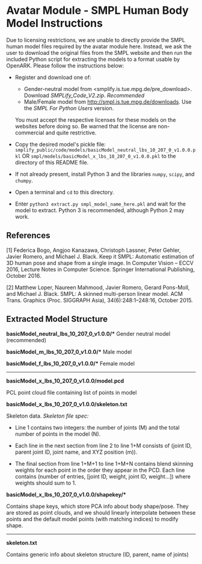 # Avatar Module - SMPL Human Body Model Instructions
Due to licensing restrictions, we are unable to directly provide the SMPL human model files required by the avatar module here. Instead, we ask the user to download the original files from the SMPL website and then run the included Python script for extracting the models to a format usable by OpenARK. Please follow the instructions below:

- Register and download one of:
    - Gender-neutral model from <smplify.is.tue.mpg.de/pre_download>. Download *SMPLify_Code_V2.zip*. *Recommended*
    - Male/Female model from <http://smpl.is.tue.mpg.de/downloads>. Use the *SMPL For Python Users* version.
    
    You must accept the respective licenses for these models on the websites before doing so. Be warned that the license are non-commercial and quite restrictive.
    
- Copy the desired model's pickle file: `smplify_public/code/models/basicModel_neutral_lbs_10_207_0_v1.0.0.pkl` OR `smpl/models/basicModel_x_lbs_10_207_0_v1.0.0.pkl` to the directory of this README file.

- If not already present, install Python 3 and the libraries `numpy`, `scipy`, and `chumpy`.

- Open a terminal and `cd` to this directory.

- Enter `python3 extract.py smpl_model_name_here.pkl` and wait for the model to extract. Python 3 is recommended, although Python 2 may work.

## References

[1] Federica Bogo, Angjoo Kanazawa, Christoph Lassner, Peter Gehler, Javier
Romero, and Michael J. Black. Keep it SMPL: Automatic estimation of 3D
human pose and shape from a single image. In Computer Vision – ECCV 2016, Lecture Notes in Computer Science. Springer International Publishing,
October 2016.

[2] Matthew Loper, Naureen Mahmood, Javier Romero, Gerard Pons-Moll, and
Michael J. Black. SMPL: A skinned multi-person linear model.
ACM Trans. Graphics (Proc. SIGGRAPH Asia), 34(6):248:1–248:16, October 2015.

## Extracted Model Structure

**basicModel_neutral_lbs_10_207_0_v1.0.0/\*** Gender neutral model (recommended)

**basicModel_m_lbs_10_207_0_v1.0.0/\*** Male model

**basicModel_f_lbs_10_207_0_v1.0.0/\*** Female model

-------

**basicModel_x_lbs_10_207_0_v1.0.0/model.pcd** 

PCL point cloud file containing list of points in model

**basicModel_x_lbs_10_207_0_v1.0.0/skeleton.txt**  

Skeleton data. *Skeleton file spec:*  

- Line 1 contains two integers: the number of joints (M) and the total number of points in the model (N).

- Each line in the next section from line 2 to line 1+M consists of (joint ID, parent joint ID, joint name, and XYZ position (m)).

- The final section from line 1+M+1 to line 1+M+N contains blend skinning weights for each point in the order they appear in the PCD. Each line contains (number of entries, [joint ID, weight, joint ID, weight...]) where weights should sum to 1.

**basicModel_x_lbs_10_207_0_v1.0.0/shapekey/\*** 

Contains shape keys, which store PCA info about body shape/pose.  They are stored as point clouds, and we should linearly interpolate between these points and the default model points (with matching indices) to modify shape.

------
**skeleton.txt** 

Contains generic info about skeleton structure (ID, parent, name of joints)